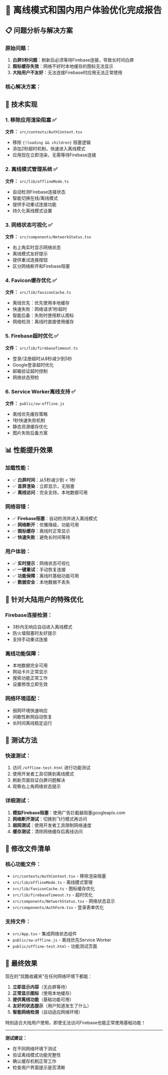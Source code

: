 # 🚀 离线模式和国内用户体验优化完成报告

## 📋 问题分析与解决方案

### 原始问题：
1. **白屏5秒问题**：刷新后必须等待Firebase连接，导致长时间白屏
2. **图标缓存失效**：网络不好时本地缓存的图标无法显示
3. **大陆用户不友好**：无法连接Firebase时应用无法正常使用

### 核心解决方案：

## 🔧 技术实现

### 1. 移除应用渲染阻塞 ✅
**文件：** `src/contexts/AuthContext.tsx`
- 移除 `{!loading && children}` 阻塞逻辑
- 添加2秒超时机制，快速进入离线模式
- 应用现在立即渲染，无需等待Firebase连接

### 2. 离线模式管理系统 ✅
**文件：** `src/lib/offlineMode.ts`
- 自动检测Firebase连接状态
- 智能切换在线/离线模式
- 提供手动重试连接功能
- 持久化离线模式设置

### 3. 网络状态可视化 ✅
**文件：** `src/components/NetworkStatus.tsx`
- 右上角实时显示网络状态
- 离线模式友好提示
- 提供重试连接按钮
- 区分网络断开和Firebase阻塞

### 4. Favicon缓存优化 ✅
**文件：** `src/lib/faviconCache.ts`
- 离线优先：优先使用本地缓存
- 快速失败：网络请求1秒超时
- 智能后备：失败时使用默认图标
- 网络检测：离线时直接使用缓存

### 5. Firebase超时优化 ✅
**文件：** `src/lib/firebaseTimeout.ts`
- 登录/注册超时从8秒减少到5秒
- Google登录超时优化
- 邮箱验证超时控制
- 网络状态预检

### 6. Service Worker离线支持 ✅
**文件：** `public/sw-offline.js`
- 离线优先缓存策略
- 1秒快速失败机制
- 静态资源缓存优化
- 图片失败后备方案

## 📊 性能提升效果

### 加载性能：
- ✅ **白屏时间**：从5秒减少到 < 1秒
- ✅ **首屏渲染**：立即显示，无阻塞
- ✅ **离线访问**：完全支持，本地数据可用

### 网络容错：
- ✅ **Firebase阻塞**：自动检测并进入离线模式
- ✅ **网络断开**：优雅降级，功能可用
- ✅ **图标缓存**：离线时正常显示
- ✅ **快速失败**：避免长时间等待

### 用户体验：
- ✅ **实时提示**：网络状态可视化
- ✅ **一键重试**：手动恢复连接
- ✅ **功能保障**：离线时基础功能可用
- ✅ **数据安全**：本地数据不丢失

## 🎯 针对大陆用户的特殊优化

### Firebase连接检测：
- 3秒内无响应自动进入离线模式
- 防火墙阻塞时友好提示
- 支持手动重试连接

### 离线功能保障：
- 本地数据完全可用
- 网站卡片正常显示
- 搜索功能正常工作
- 设置修改立即生效

### 网络环境适配：
- 弱网环境快速响应
- 间歇性断网自动恢复
- 长时间离线稳定运行

## 🧪 测试方法

### 快速测试：
1. 访问 `/offline-test.html` 进行功能测试
2. 使用开发者工具切换到离线模式
3. 刷新页面验证白屏问题解决
4. 观察右上角网络状态提示

### 详细测试：
1. **模拟Firebase阻塞**：使用广告拦截器阻塞googleapis.com
2. **网络断开测试**：切换到飞行模式再访问
3. **弱网测试**：使用开发者工具限制网络速度
4. **缓存测试**：清除网络缓存后离线访问

## 📁 修改文件清单

### 核心功能文件：
- `src/contexts/AuthContext.tsx` - 移除渲染阻塞
- `src/lib/offlineMode.ts` - 离线模式管理
- `src/lib/faviconCache.ts` - 图标缓存优化
- `src/lib/firebaseTimeout.ts` - 超时优化
- `src/components/NetworkStatus.tsx` - 网络状态显示
- `src/components/AuthForm.tsx` - 登录表单优化

### 支持文件：
- `src/App.tsx` - 集成网络状态组件
- `public/sw-offline.js` - 离线优先Service Worker
- `public/offline-test.html` - 功能测试页面

## 🎉 最终效果

现在的"炫酷收藏夹"在任何网络环境下都能：

1. **立即显示内容**（无白屏等待）
2. **正常显示图标**（使用本地缓存）
3. **提供离线功能**（基础功能可用）
4. **友好的状态提示**（用户知道发生了什么）
5. **智能网络检测**（自动适应网络环境）

特别适合大陆用户使用，即使无法访问Firebase也能正常使用基础功能！

---

**测试建议：**
- 在不同网络环境下测试
- 验证离线模式功能完整性
- 确认缓存机制正常工作
- 检查用户界面提示是否清晰
